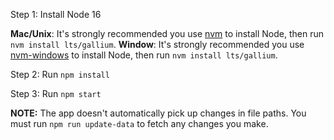 
Step 1: Install Node 16

**Mac/Unix**: It's strongly recommended you use [nvm](https://github.com/nvm-sh/nvm) to install Node, then run `nvm install lts/gallium`.
**Window**: It's strongly recommended you use [nvm-windows](https://github.com/coreybutler/nvm-windows) to install Node, then run `nvm install lts/gallium`.

Step 2: Run `npm install`

Step 3: Run `npm start`

**NOTE:** The app doesn't automatically pick up changes in file paths. You must run `npm run update-data` to fetch any changes you make.